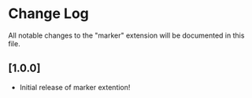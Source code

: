 # Change Log

All notable changes to the "marker" extension will be documented in this file.

## [1.0.0]

- Initial release of marker extention!